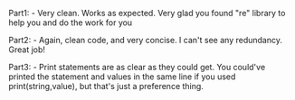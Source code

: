 Part1:
    - Very clean. Works as expected. Very glad you found "re" library to help you and do the work for you
    
Part2:
    - Again, clean code, and very concise. I can't see any redundancy. Great job!
    
Part3:
    - Print statements are as clear as they could get. You could've printed the statement and values in the same line if you used print(string,value), but that's just a preference thing.